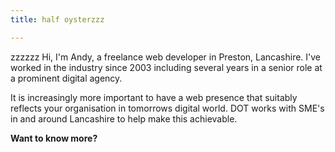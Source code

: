 ```yaml
---
title: half oysterzzz

---
```


zzzzzz Hi, I'm Andy, a freelance web developer in Preston, Lancashire. I've worked in the industry since 2003 including several years in a senior role at a prominent digital agency.
    
It is increasingly more important to have a web presence that suitably reflects your organisation in tomorrows digital world. DOT works with SME's in and around Lancashire to help make this achievable.
    
**Want to know more?**